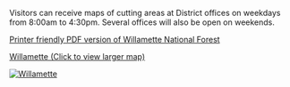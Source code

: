Visitors can receive maps of cutting areas at District offices on weekdays from 8:00am to 4:30pm. Several offices will also be open on weekends.

[Printer friendly PDF version of Willamette National Forest](https://www.fs.usda.gov/Internet/FSE_DOCUMENTS/stelprdb5090645.pdf)


[Willamette (Click to view larger map)](/assets/img/maps/willamette-map.png)

[![Willamette](/assets/img/maps/willamette-map-thumb.png)](/assets/img/maps/willamette-map.png)




